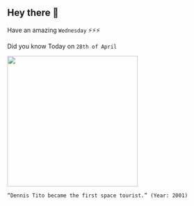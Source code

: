 ## Hey there 👋
Have an amazing `Wednesday` ⚡⚡⚡

Did you know Today on `28th of April`
 
 [<img src="https://pbs.twimg.com/media/ChGy5RSWgAAQO5U.jpg" width="300" />](https://www.space.com/11492-space-tourism-pioneer-dennis-tito.html) 
 ```
“Dennis Tito became the first space tourist.” (Year: 2001)
```
